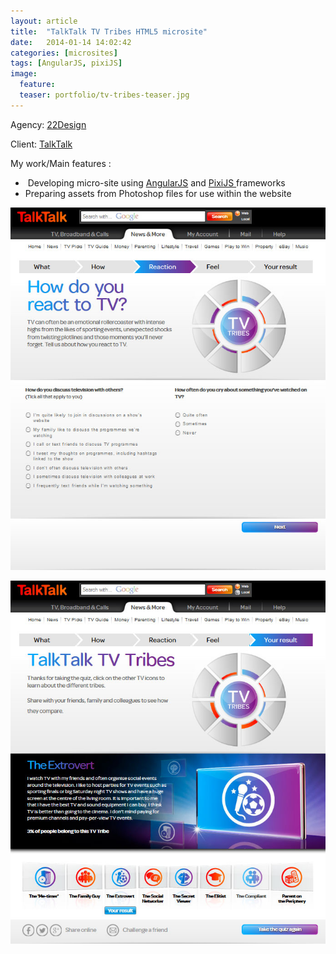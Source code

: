```yaml
---
layout: article
title:  "TalkTalk TV Tribes HTML5 microsite"
date:   2014-01-14 14:02:42
categories: [microsites]
tags: [AngularJS, pixiJS]
image:
  feature:
  teaser: portfolio/tv-tribes-teaser.jpg
---
```


Agency: [22Design](http://www.22design.co.uk/)  

Client: [TalkTalk](http://tvtribes.co.uk/#/)

My work/Main features :

-  Developing micro-site using [AngularJS](http://angularjs.org/) and [PixiJS ](http://www.pixijs.com/) frameworks
- Preparing assets from Photoshop files for use within the website

![TalkTalk TV Tribes quiz screen 1](/images/portfolio/tv-tribes-1.jpg "TalkTalk TV Tribes quiz screen 1")

![TalkTalk TV Tribes quiz screen 2](/images/portfolio/tv-tribes-2.jpg "TalkTalk TV Tribes quiz screen 2")
